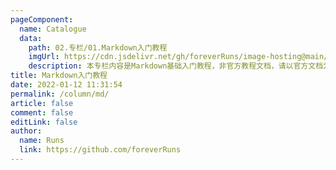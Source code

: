 ```yaml
---
pageComponent:
  name: Catalogue
  data:
    path: 02.专栏/01.Markdown入门教程
    imgUrl: https://cdn.jsdelivr.net/gh/foreverRuns/image-hosting@main/blog/markdown/md.5k7ogxwgm7ls.webp
    description: 本专栏内容是Markdown基础入门教程，非官方教程文档，请以官方文档为准。
title: Markdown入门教程
date: 2022-01-12 11:31:54
permalink: /column/md/
article: false
comment: false
editLink: false
author:
  name: Runs
  link: https://github.com/foreverRuns
---
```

